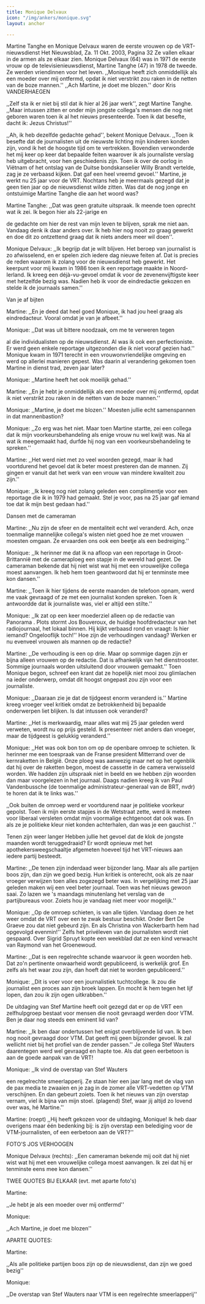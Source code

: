 ```yaml
---
title: Monique Delvaux
icon: "/img/ankers/monique.svg"
layout: anchor

---
```

Martine Tanghe en Monique Delvaux waren de eerste vrouwen op de VRT-nieuwsdienst
Het Nieuwsblad,
Za. 11 Okt. 2003, Pagina 32
Ze vallen elkaar in de armen als ze elkaar zien. Monique Delvaux (64) was in 1971 de eerste vrouw op de televisienieuwsdienst, Martine Tanghe (47) in 1978 de tweede. Ze werden vriendinnen voor het leven. ,,Monique heeft zich onmiddellijk als een moeder over mij ontfermd, opdat ik niet verstrikt zou raken in de netten van de boze mannen.'' ,,Ach Martine, je doet me blozen.'' door Kris VANDERHAEGEN



,,Zelf sta ik er niet bij stil dat ik hier al 26 jaar werk'', zegt Martine Tanghe. ,,Maar intussen zitten er onder mijn jongste collega's mensen die nog niet geboren waren toen ik al het nieuws presenteerde. Toen ik dat besefte, dacht ik: Jezus Christus!''

,,Ah, ik heb dezelfde gedachte gehad'', bekent Monique Delvaux. ,,Toen ik besefte dat de journalisten uit de nieuwste lichting mijn kinderen konden zijn, vond ik het de hoogste tijd om te vertrekken. Bovendien verwonderde het mij keer op keer dat bepaalde feiten waarover ik als journaliste verslag heb uitgebracht, voor hen geschiedenis zijn. Toen ik over de oorlog in Viëtnam of het ontslag van de Duitse bondskanselier Willy Brandt vertelde, zag je ze verbaasd kijken. Dat gaf een heel vreemd gevoel.'' Martine, je werkt nu 25 jaar voor de VRT. Nochtans heb je meermaals gezegd dat je geen tien jaar op de nieuwsdienst wilde zitten. Was dat de nog jonge en ontstuimige Martine Tanghe die aan het woord was?

Martine Tanghe: ,,Dat was geen gratuite uitspraak. Ik meende toen oprecht wat ik zei. Ik begon hier als 22-jarige en

de gedachte om hier de rest van mijn leven te blijven, sprak me niet aan. Vandaag denk ik daar anders over. Ik heb hier nog nooit zo graag gewerkt en doe dit zo ontzettend graag dat ik niets anders meer wil doen''.

Monique Delvaux: ,,Ik begrijp dat je wilt blijven. Het beroep van journalist is zo afwisselend, en er spelen zich iedere dag nieuwe feiten af. Dat is precies de reden waarom ik zolang voor de nieuwsdienst heb gewerkt. Het keerpunt voor mij kwam in 1986 toen ik een reportage maakte in Noord-Ierland. Ik kreeg een déjà-vu-gevoel omdat ik voor de zevenenvijftigste keer met hetzelfde bezig was. Nadien heb ik voor de eindredactie gekozen en stelde ik de journaals samen.''

Van je af bijten

Martine: ,,En je deed dat heel goed Monique, ik had jou heel graag als eindredacteur. Vooral omdat je van je afbeet.''

Monique: ,,Dat was uit bittere noodzaak, om me te verweren tegen

al die individualisten op de nieuwsdienst. Al was ik ook een perfectioniste. Er werd geen enkele reportage uitgezonden die ik niet vooraf gezien had.'' Monique kwam in 1971 terecht in een vrouwonvriendelijke omgeving en werd op allerlei manieren gepest. Was daarin al verandering gekomen toen Martine in dienst trad, zeven jaar later?

Monique: ,,Martine heeft het ook moeilijk gehad.''

Martine: ,,En je hebt je onmiddellijk als een moeder over mij ontfermd, opdat ik niet verstrikt zou raken in de netten van de boze mannen.''

Monique: ,,Martine, je doet me blozen.'' Moesten jullie echt samenspannen in dat mannenbastion?

Monique: ,,Zo erg was het niet. Maar toen Martine startte, zei een collega dat ik mijn voorkeursbehandeling als enige vrouw nu wel kwijt was. Na al wat ik meegemaakt had, durfde hij nog van een voorkeursbehandeling te spreken.''

Martine: ,,Het werd niet met zo veel woorden gezegd, maar ik had voortdurend het gevoel dat ik beter moest presteren dan de mannen. Zij gingen er vanuit dat het werk van een vrouw van mindere kwaliteit zou zijn.''

Monique: ,,Ik kreeg nog niet zolang geleden een complimentje voor een reportage die ik in 1979 had gemaakt. Stel je voor, pas na 25 jaar gaf iemand toe dat ik mijn best gedaan had.''

Dansen met de cameraman

Martine: ,,Nu zijn de sfeer en de mentaliteit echt wel veranderd. Ach, onze toenmalige mannelijke collega's wisten niet goed hoe ze met vrouwen moesten omgaan. Ze ervaarden ons ook een beetje als een bedreiging.''

Monique: ,,Ik herinner me dat ik na afloop van een reportage in Groot-Brittannië met de cameraploeg een stapje in de wereld had gezet. De cameraman bekende dat hij niet wist wat hij met een vrouwelijke collega moest aanvangen. Ik heb hem toen geantwoord dat hij er tenminste mee kon dansen.''

Martine: ,,Toen ik hier tijdens de eerste maanden de telefoon opnam, werd me vaak gevraagd of ze met een journalist konden spreken. Toen ik antwoordde dat ik journaliste was, viel er altijd een stilte.''

Monique: ,,Ik zat op een keer moederziel alleen op de redactie van Panorama . Plots stormt Jos Bouveroux, de huidige hoofdredacteur van het radiojournaal, het lokaal binnen. Hij kijkt verbaasd rond en vraagt: Is hier iemand? Ongelooflijk toch!'' Hoe zijn de verhoudingen vandaag? Werken er nu evenveel vrouwen als mannen op de redactie?

Martine: ,,De verhouding is een op drie. Maar op sommige dagen zijn er bijna alleen vrouwen op de redactie. Dat is afhankelijk van het dienstrooster. Sommige journaals worden uitsluitend door vrouwen gemaakt.'' Toen Monique begon, schreef een krant dat ze hopelijk niet mooi zou glimlachen na ieder onderwerp, omdat dit hoogst ongepast zou zijn voor een journaliste.

Monique: ,,Daaraan zie je dat de tijdgeest enorm veranderd is.'' Martine kreeg vroeger veel kritiek omdat ze betrokkenheid bij bepaalde onderwerpen liet blijken. Is dat intussen ook veranderd?

Martine: ,,Het is merkwaardig, maar alles wat mij 25 jaar geleden werd verweten, wordt nu op prijs gesteld. Ik presenteer niet anders dan vroeger, maar de tijdgeest is gelukkig veranderd.''

Monique: ,,Het was ook bon ton om op de openbare omroep te schieten. Ik herinner me een toespraak van de Franse president Mitterrand over de kernraketten in België. Onze ploeg was aanwezig maar net op het ogenblik dat hij over de raketten begon, moest de cassette in de camera verwisseld worden. We hadden zijn uitspraak niet in beeld en we hebben zijn woorden dan maar voorgelezen in het journaal. Daags nadien kreeg ik van Paul Vandenbussche (de toenmalige administrateur-generaal van de BRT, nvdr) te horen dat ik te links was.''

,,Ook buiten de omroep werd er voortdurend naar je politieke voorkeur gepolst. Toen ik mijn eerste stapjes in de Wetstraat zette, werd ik meteen voor liberaal versleten omdat mijn voormalige echtgenoot dat ook was. En als ze je politieke kleur niet konden achterhalen, dan was je een gauchist .''

Tenen zijn weer langer Hebben jullie het gevoel dat de klok de jongste maanden wordt teruggedraaid? Er wordt opnieuw met het apothekersweegschaaltje afgemeten hoeveel tijd het VRT-nieuws aan iedere partij besteedt.

Martine: ,,De tenen zijn inderdaad weer bijzonder lang. Maar als alle partijen boos zijn, dan zijn we goed bezig. Hun kritiek is onterecht, ook als ze naar vroeger verwijzen toen alles zogezegd beter was. In vergelijking met 25 jaar geleden maken wij een veel beter journaal. Toen was het nieuws gewoon saai. Zo lazen we 's maandags minutenlang het verslag van de partijbureaus voor. Zoiets hou je vandaag niet meer voor mogelijk.''

Monique: ,,Op de omroep schieten, is van alle tijden. Vandaag doen ze het weer omdat de VRT over een te zwak bestuur beschikt. Onder Bert De Graeve zou dat niet gebeurd zijn. En als Christina von Wackerbarth hem had opgevolgd evenmin!'' Zelfs het privéleven van de journalisten wordt niet gespaard. Over Sigrid Spruyt kopte een weekblad dat ze een kind verwacht van Raymond van het Groenewoud.

Martine: ,,Dat is een regelrechte schande waarvoor ik geen woorden heb. Dat zo'n pertinente onwaarheid wordt gepubliceerd, is werkelijk grof. En zelfs als het waar zou zijn, dan hoeft dat niet te worden gepubliceerd.''

Monique: ,,Dit is voer voor een journalistiek tuchtcollege. Ik zou die journalist een proces aan zijn broek lappen. En mocht ik hem tegen het lijf lopen, dan zou ik zijn ogen uitkrabben.''

De uitdaging van Stef Martine heeft ooit gezegd dat er op de VRT een zelfhulpgroep bestaat voor mensen die nooit gevraagd werden door VTM. Ben je daar nog steeds een eminent lid van?

Martine: ,,Ik ben daar ondertussen het enigst overblijvende lid van. Ik ben nog nooit gevraagd door VTM. Dat geeft mij geen bijzonder gevoel. Ik zal wellicht niet bij het profiel van de zender passen.'' Je collega Stef Wauters daarentegen werd wel gevraagd en hapte toe. Als dat geen eerbetoon is aan de goede aanpak van de VRT!

Monique: ,,Ik vind de overstap van Stef Wauters

een regelrechte smeerlapperij. Ze staan hier een jaar lang met de vlag van de pax media te zwaaien en je zag in de zomer alle VRT-vedetten op VTM verschijnen. En dan gebeurt zoiets. Toen ik het nieuws van zijn overstap vernam, viel ik bijna van mijn stoel. (plagend) Stef, waar jij altijd zo lovend over was, hé Martine.''

Martine: (roept) ,,Hij heeft gekozen voor de uitdaging, Monique! Ik heb daar overigens maar één bedenking bij: is zijn overstap een belediging voor de VTM-journalisten, of een eerbetoon aan de VRT?''

FOTO'S JOS VERHOOGEN

Monique Delvaux (rechts): ,,Een cameraman bekende mij ooit dat hij niet wist wat hij met een vrouwelijke collega moest aanvangen. Ik zei dat hij er tenminste eens mee kon dansen.''

TWEE QUOTES BIJ ELKAAR (evt. met aparte foto's)

Martine:

,,Je hebt je als een moeder over mij ontfermd''

Monique:

,,Ach Martine, je doet me blozen''

APARTE QUOTES:

Martine:

,,Als alle politieke partijen boos zijn op de nieuwsdienst, dan zijn we goed bezig''

Monique:

,,De overstap van Stef Wauters naar VTM is een regelrechte smeerlapperij''
